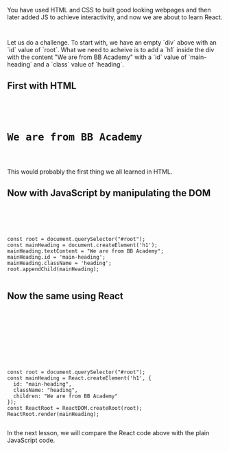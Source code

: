 You have used HTML and CSS to built good looking webpages and then later added JS to achieve interactivity, and now we are about to learn React.

<codeblock language="html" type="lesson">
<code>
<div id="root"></div>
</code>
</codeblock>
Let us do a challenge.
To start with, we have an empty `div` above with an `id` value of `root`. What we need to acheive is to add a `h1` inside the div with the content "We are from BB Academy" with a `id` value of `main-heading` and a `class` value of `heading`.

## First with HTML

<codeblock language="html" type="lesson">
<code>
<div id="root">
  <h1 id="main-heading" class="heading">We are from BB Academy</h1>
</div>
</code>
</codeblock>

This would probably the first thing we all learned in HTML.

## Now with JavaScript by manipulating the DOM

<codeblock language="javascript" type="lesson">
<code>
<panel language="html">
<div id="root"></div>
</panel>
<panel language="javascript">
const root = document.querySelector("#root");
const mainHeading = document.createElement('h1');
mainHeading.textContent = "We are from BB Academy";
mainHeading.id = 'main-heading';
mainHeading.className = 'heading';
root.appendChild(mainHeading);
</panel>
</code>
</codeblock>

## Now the same using React

<codeblock language="javascript" type="lesson">
<code>
<panel language="html">
<div id="root">
</div>
<!-- React -->
<script crossorigin src="https://unpkg.com/react@18/umd/react.development.js"></script>
<!-- React DOM -->
<script crossorigin src="https://unpkg.com/react-dom@18/umd/react-dom.development.js"></script>
</panel>
<panel language="javascript">
const root = document.querySelector("#root");
const mainHeading = React.createElement('h1', {
  id: "main-heading",
  className: "heading",
  children: "We are from BB Academy"
});
const ReactRoot = ReactDOM.createRoot(root);
ReactRoot.render(mainHeading);
</panel>
</code>
</codeblock>

In the next lesson, we will compare the React code above with the plain JavaScript code.
